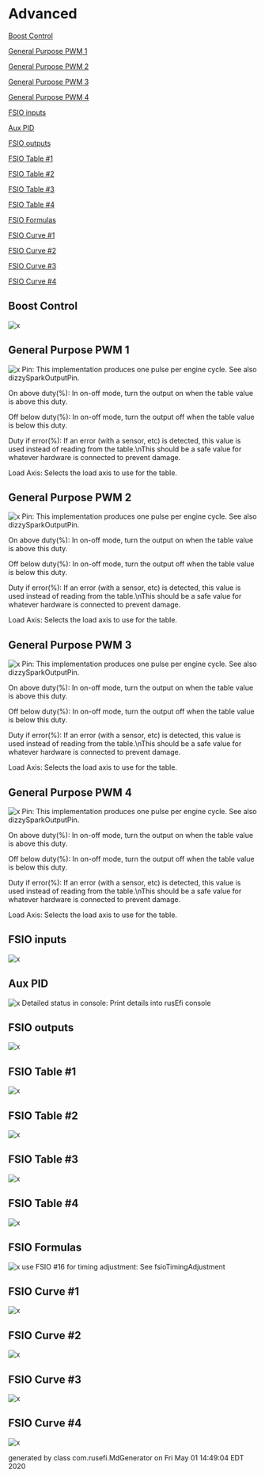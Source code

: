 # Advanced
[Boost Control](#Boost-Control)

[General Purpose PWM 1](#General-Purpose-PWM-1)

[General Purpose PWM 2](#General-Purpose-PWM-2)

[General Purpose PWM 3](#General-Purpose-PWM-3)

[General Purpose PWM 4](#General-Purpose-PWM-4)

[FSIO inputs](#FSIO-inputs)

[Aux PID](#Aux-PID)

[FSIO outputs](#FSIO-outputs)

[FSIO Table #1](#FSIO-Table-#1)

[FSIO Table #2](#FSIO-Table-#2)

[FSIO Table #3](#FSIO-Table-#3)

[FSIO Table #4](#FSIO-Table-#4)

[FSIO Formulas](#FSIO-Formulas)

[FSIO Curve #1](#FSIO-Curve-#1)

[FSIO Curve #2](#FSIO-Curve-#2)

[FSIO Curve #3](#FSIO-Curve-#3)

[FSIO Curve #4](#FSIO-Curve-#4)

## Boost Control
![x](overview/TS_generated/dialog_Boost_Control.png)
## General Purpose PWM 1
![x](overview/TS_generated/dialog_General_Purpose_PWM_1.png)
Pin: This implementation produces one pulse per engine cycle. See also dizzySparkOutputPin.

On above duty(%): In on-off mode, turn the output on when the table value is above this duty.

Off below duty(%): In on-off mode, turn the output off when the table value is below this duty.

Duty if error(%): If an error (with a sensor, etc) is detected, this value is used instead of reading from the table.\nThis should be a safe value for whatever hardware is connected to prevent damage.

Load Axis: Selects the load axis to use for the table.

## General Purpose PWM 2
![x](overview/TS_generated/dialog_General_Purpose_PWM_2.png)
Pin: This implementation produces one pulse per engine cycle. See also dizzySparkOutputPin.

On above duty(%): In on-off mode, turn the output on when the table value is above this duty.

Off below duty(%): In on-off mode, turn the output off when the table value is below this duty.

Duty if error(%): If an error (with a sensor, etc) is detected, this value is used instead of reading from the table.\nThis should be a safe value for whatever hardware is connected to prevent damage.

Load Axis: Selects the load axis to use for the table.

## General Purpose PWM 3
![x](overview/TS_generated/dialog_General_Purpose_PWM_3.png)
Pin: This implementation produces one pulse per engine cycle. See also dizzySparkOutputPin.

On above duty(%): In on-off mode, turn the output on when the table value is above this duty.

Off below duty(%): In on-off mode, turn the output off when the table value is below this duty.

Duty if error(%): If an error (with a sensor, etc) is detected, this value is used instead of reading from the table.\nThis should be a safe value for whatever hardware is connected to prevent damage.

Load Axis: Selects the load axis to use for the table.

## General Purpose PWM 4
![x](overview/TS_generated/dialog_General_Purpose_PWM_4.png)
Pin: This implementation produces one pulse per engine cycle. See also dizzySparkOutputPin.

On above duty(%): In on-off mode, turn the output on when the table value is above this duty.

Off below duty(%): In on-off mode, turn the output off when the table value is below this duty.

Duty if error(%): If an error (with a sensor, etc) is detected, this value is used instead of reading from the table.\nThis should be a safe value for whatever hardware is connected to prevent damage.

Load Axis: Selects the load axis to use for the table.

## FSIO inputs
![x](overview/TS_generated/dialog_FSIO_inputs.png)
## Aux PID
![x](overview/TS_generated/dialog_Aux_PID.png)
Detailed status in console: Print details into rusEfi console

## FSIO outputs
![x](overview/TS_generated/dialog_FSIO_outputs.png)
## FSIO Table #1
![x](overview/TS_generated/dialog_FSIO_Table_#1.png)
## FSIO Table #2
![x](overview/TS_generated/dialog_FSIO_Table_#2.png)
## FSIO Table #3
![x](overview/TS_generated/dialog_FSIO_Table_#3.png)
## FSIO Table #4
![x](overview/TS_generated/dialog_FSIO_Table_#4.png)
## FSIO Formulas
![x](overview/TS_generated/dialog_FSIO_Formulas.png)
use FSIO #16 for timing adjustment: See fsioTimingAdjustment

## FSIO Curve #1
![x](overview/TS_generated/dialog_FSIO_Curve_#1.png)
## FSIO Curve #2
![x](overview/TS_generated/dialog_FSIO_Curve_#2.png)
## FSIO Curve #3
![x](overview/TS_generated/dialog_FSIO_Curve_#3.png)
## FSIO Curve #4
![x](overview/TS_generated/dialog_FSIO_Curve_#4.png)

generated by class com.rusefi.MdGenerator on Fri May 01 14:49:04 EDT 2020
